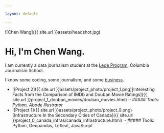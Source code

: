 ```yaml
---

layout: default

---
```

![Chen Wang]({{ site.url }}assets/headshot.jpg)

# Hi, I'm Chen Wang.

I am currently a data journalism student at the [Lede Program](http://ledeprogram.com), Columbia Journalism School.

I know some coding, some journalism, and some [business](http://www.rotman.utoronto.ca/Degrees/MastersPrograms/MBAPrograms/FullTimeMBA). 


* ![Project 2]({{ site.url }}assets/project_photo/project_1.png)[Interesting Facts from the Comparison of IMDb and Douban Movie Ratings]({{ site.url }}project_1_douban_movies/douban_movies.html)
⋅⋅ ##### _Tools: Python, Abode Illustrator_
* ![Project 1]({{ site.url }}assets/project_photo/project_0.png)[Infrastructure In the Secondary Cities of Canada]({{ site.url }}project_0_canada_infras/canada_infrastructure.html)
⋅⋅ ##### Tools: Python, Geopandas, Lefleat, JavaScript